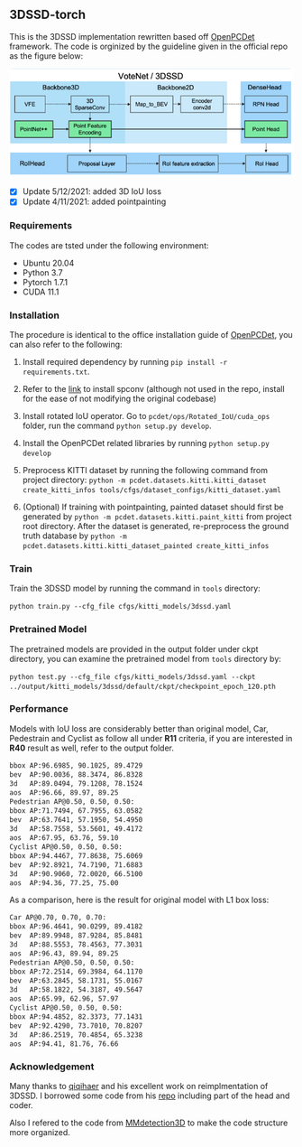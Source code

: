 ## 3DSSD-torch

This is the 3DSSD implementation rewritten based off [OpenPCDet](https://github.com/open-mmlab/OpenPCDet) framework. The code is orginized by the guideline given in the official repo as the figure below:

![plot](./docs/3dssd.png)
- [x] Update 5/12/2021: added 3D IoU loss
- [x] Update 4/11/2021: added pointpainting

### Requirements
The codes are tsted under the following environment:

- Ubuntu 20.04
- Python 3.7
- Pytorch 1.7.1
- CUDA 11.1

### Installation

The procedure is identical to the office installation guide of [OpenPCDet](https://github.com/open-mmlab/OpenPCDet/blob/master/docs/INSTALL.md), you can also refer to the following:

1. Install required dependency by running ```pip install -r requirements.txt```.

2. Refer to the [link](https://github.com/traveller59/spconv) to install spconv (although not used in the repo, install for the ease of not modifying the original codebase)

3. Install rotated IoU operator. Go to ```pcdet/ops/Rotated_IoU/cuda_ops``` folder, run the command ```python setup.py develop```.

4. Install the OpenPCDet related libraries by running ```python setup.py develop```

5. Preprocess KITTI dataset by running the following command from project directory: ```python -m pcdet.datasets.kitti.kitti_dataset create_kitti_infos tools/cfgs/dataset_configs/kitti_dataset.yaml```

6. (Optional) If training with pointpainting, painted dataset should first be generated by ```python -m pcdet.datasets.kitti.paint_kitti``` from project root directory. After the dataset is generated,
re-preprocess the ground truth database by ```python -m pcdet.datasets.kitti.kitti_dataset_painted create_kitti_infos```

### Train

Train the 3DSSD model by running the command in ```tools``` directory: 

```python train.py --cfg_file cfgs/kitti_models/3dssd.yaml ```

### Pretrained Model

The pretrained models are provided in the output folder under ckpt directory, you can examine the pretrained model from ```tools``` directory by:

```python test.py --cfg_file cfgs/kitti_models/3dssd.yaml --ckpt ../output/kitti_models/3dssd/default/ckpt/checkpoint_epoch_120.pth```


### Performance

Models with IoU loss are considerably better than original model, Car, Pedestrain and Cyclist as follow all under __R11__ criteria, if you are interested in __R40__ result as well, refer to the output folder.

```
bbox AP:96.6985, 90.1025, 89.4729
bev  AP:90.0036, 88.3474, 86.8328
3d   AP:89.0494, 79.1208, 78.1524
aos  AP:96.66, 89.97, 89.25
Pedestrian AP@0.50, 0.50, 0.50:
bbox AP:71.7494, 67.7955, 63.0582
bev  AP:63.7641, 57.1950, 54.4950
3d   AP:58.7558, 53.5601, 49.4172
aos  AP:67.95, 63.76, 59.10
Cyclist AP@0.50, 0.50, 0.50:
bbox AP:94.4467, 77.8638, 75.6069
bev  AP:92.8921, 74.7190, 71.6883
3d   AP:90.9060, 72.0020, 66.5100
aos  AP:94.36, 77.25, 75.00
```

As a comparison, here is the result for original model with L1 box loss: 

```
Car AP@0.70, 0.70, 0.70:
bbox AP:96.4641, 90.0299, 89.4182
bev  AP:89.9948, 87.9284, 85.8481
3d   AP:88.5553, 78.4563, 77.3031
aos  AP:96.43, 89.94, 89.25
Pedestrian AP@0.50, 0.50, 0.50:
bbox AP:72.2514, 69.3984, 64.1170
bev  AP:63.2845, 58.1731, 55.0167
3d   AP:58.1822, 54.3187, 49.5647
aos  AP:65.99, 62.96, 57.97
Cyclist AP@0.50, 0.50, 0.50:
bbox AP:94.4852, 82.3373, 77.1431
bev  AP:92.4290, 73.7010, 70.8207
3d   AP:86.2519, 70.4854, 65.3238
aos  AP:94.41, 81.76, 76.66
```
### Acknowledgement
Many thanks to [qiqihaer](https://github.com/qiqihaer) and his excellent work on reimplmentation of 3DSSD. I borrowed some code from his [repo](https://github.com/qiqihaer/3DSSD-pytorch-openPCDet) including part of the head and coder. 

Also I refered to the code from [MMdetection3D](https://github.com/open-mmlab/mmdetection3d) to make the code structure more organized.
